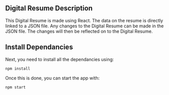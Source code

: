 

## Digital Resume Description

This Digital Resume is made using React. The data on the resume is directly linked to a JSON file. Any changes to the Digital Resume can be made in the JSON file. The changes will then be reflected on to the Digital Resume. 



## Install Dependancies

Next, you need to install all the dependancies using:

```npm install```

Once this is done, you can start the app with:

```npm start```

